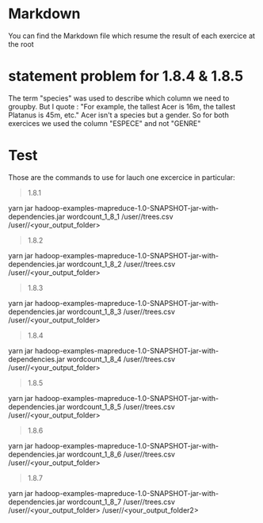 # Markdown
You can find the Markdown file which resume the result of each exercice at the root

# statement problem for 1.8.4 & 1.8.5
The term "species" was used to describe which column we need to groupby. But I quote : "For example, the tallest Acer is 16m, the tallest Platanus is 45m, etc." Acer isn't a species but a gender. So for both exercices we used the column "ESPECE" and not "GENRE"

# Test
Those are the commands to use for lauch one excercice in particular:
>1.8.1

yarn jar hadoop-examples-mapreduce-1.0-SNAPSHOT-jar-with-dependencies.jar wordcount_1_8_1 /user/<username>/trees.csv /user/<username>/<your_output_folder>
  
> 1.8.2

yarn jar hadoop-examples-mapreduce-1.0-SNAPSHOT-jar-with-dependencies.jar wordcount_1_8_2 /user/<username>/trees.csv /user/<username>/<your_output_folder>

> 1.8.3

yarn jar hadoop-examples-mapreduce-1.0-SNAPSHOT-jar-with-dependencies.jar wordcount_1_8_3 /user/<username>/trees.csv /user/<username>/<your_output_folder>

> 1.8.4

yarn jar hadoop-examples-mapreduce-1.0-SNAPSHOT-jar-with-dependencies.jar wordcount_1_8_4 /user/<username>/trees.csv /user/<username>/<your_output_folder>

> 1.8.5

yarn jar hadoop-examples-mapreduce-1.0-SNAPSHOT-jar-with-dependencies.jar wordcount_1_8_5 /user/<username>/trees.csv /user/<username>/<your_output_folder>

> 1.8.6

yarn jar hadoop-examples-mapreduce-1.0-SNAPSHOT-jar-with-dependencies.jar wordcount_1_8_6 /user/<username>/trees.csv /user/<username>/<your_output_folder>

> 1.8.7

yarn jar hadoop-examples-mapreduce-1.0-SNAPSHOT-jar-with-dependencies.jar wordcount_1_8_7 /user/<username>/trees.csv /user/<username>/<your_output_folder> /user/<username>/<your_output_folder2>
